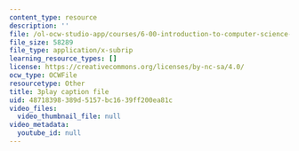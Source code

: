 ```yaml
---
content_type: resource
description: ''
file: /ol-ocw-studio-app/courses/6-00-introduction-to-computer-science-and-programming-fall-2008/48718398389d5157bc1639ff200ea81c_2q--tAPkVXI.vtt
file_size: 58289
file_type: application/x-subrip
learning_resource_types: []
license: https://creativecommons.org/licenses/by-nc-sa/4.0/
ocw_type: OCWFile
resourcetype: Other
title: 3play caption file
uid: 48718398-389d-5157-bc16-39ff200ea81c
video_files:
  video_thumbnail_file: null
video_metadata:
  youtube_id: null
---
```

